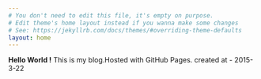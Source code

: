 ```yaml
---
# You don't need to edit this file, it's empty on purpose.
# Edit theme's home layout instead if you wanna make some changes
# See: https://jekyllrb.com/docs/themes/#overriding-theme-defaults
layout: home
---
```


**Hello World !**
This is my blog.Hosted with GitHub Pages.
created at - 2015-3-22
